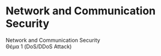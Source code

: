 # Network and Communication Security
Network and Communication Security <br>
Θέμα 1 (DoS/DDoS Attack)
